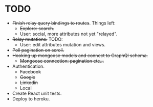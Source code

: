 # TODO
* ~~Finish relay query bindings to routes~~. Things left:
  * ~~Explore: search.~~
  * User: social, more attributes not yet "relayed".
* ~~Relay mutations.~~ TODO:
  * User: edit attributes mutation and views.
* ~~Poll pagination on scroll.~~
* ~~Hooking up mongoose models and connect to GraphQl schema.~~
  * ~~Mongoose connection: pagination etc...~~
* Authentication.
  * ~~Facebook~~
  * ~~Google~~
  * ~~Linkedin~~
  * Local
* Create React unit tests.
* Deploy to heroku.



